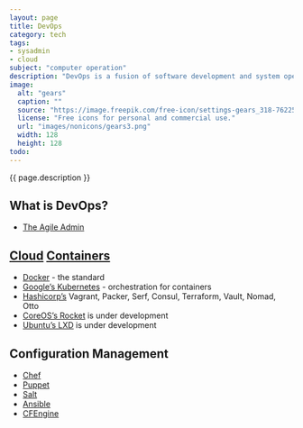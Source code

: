 ```yaml
---
layout: page
title: DevOps
category: tech
tags:
- sysadmin
- cloud
subject: "computer operation"
description: "DevOps is a fusion of software development and system operations, teaming dev and ops personnel, to the automate applications delivery and infrastructure changes."
image:
  alt: "gears"
  caption: ""
  source: "https://image.freepik.com/free-icon/settings-gears_318-76225.png"
  license: "Free icons for personal and commercial use."
  url: "images/nonicons/gears3.png"
  width: 128
  height: 128
todo:
---
```


{{ page.description }}

What is DevOps?
-----
* [The Agile Admin](https://theagileadmin.com/what-is-devops/)

[Cloud](https://en.wikipedia.org/wiki/Cloud_computing) [Containers](https://www.opencontainers.org/about)
-----
* [Docker](https://www.docker.com/what-docker) - the standard
* [Google’s Kubernetes](http://kubernetes.io/) - orchestration for containers
* [Hashicorp’s](https://www.hashicorp.com/#tools) Vagrant, Packer, Serf, Consul, Terraform, Vault, Nomad, Otto
* [CoreOS’s Rocket](https://github.com/coreos/rkt#rkt---app-container-runtime) is under development
* [Ubuntu’s LXD](http://www.ubuntu.com/cloud/lxd) is under development


Configuration Management
-----
* [Chef](https://www.chef.io/)
* [Puppet](https://puppet.com/)
* [Salt](https://saltstack.com/)
* [Ansible](https://www.ansible.com/)
* [CFEngine](https://cfengine.com/)
